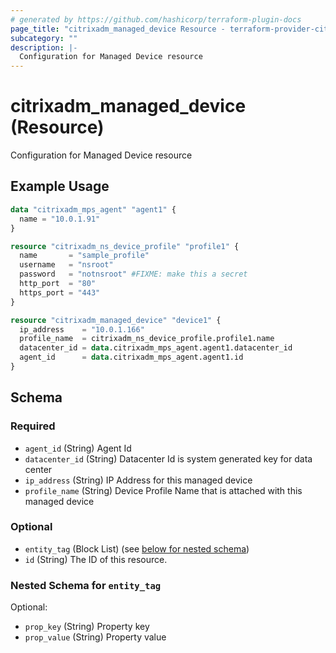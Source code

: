 ```yaml
---
# generated by https://github.com/hashicorp/terraform-plugin-docs
page_title: "citrixadm_managed_device Resource - terraform-provider-citrixadm"
subcategory: ""
description: |-
  Configuration for Managed Device resource
---
```


# citrixadm_managed_device (Resource)

Configuration for Managed Device resource

## Example Usage

```terraform
data "citrixadm_mps_agent" "agent1" {
  name = "10.0.1.91"
}

resource "citrixadm_ns_device_profile" "profile1" {
  name       = "sample_profile"
  username   = "nsroot"
  password   = "notnsroot" #FIXME: make this a secret
  http_port  = "80"
  https_port = "443"
}

resource "citrixadm_managed_device" "device1" {
  ip_address    = "10.0.1.166"
  profile_name  = citrixadm_ns_device_profile.profile1.name
  datacenter_id = data.citrixadm_mps_agent.agent1.datacenter_id
  agent_id      = data.citrixadm_mps_agent.agent1.id
}
```

<!-- schema generated by tfplugindocs -->
## Schema

### Required

- `agent_id` (String) Agent Id
- `datacenter_id` (String) Datacenter Id is system generated key for data center
- `ip_address` (String) IP Address for this managed device
- `profile_name` (String) Device Profile Name that is attached with this managed device

### Optional

- `entity_tag` (Block List) (see [below for nested schema](#nestedblock--entity_tag))
- `id` (String) The ID of this resource.

<a id="nestedblock--entity_tag"></a>
### Nested Schema for `entity_tag`

Optional:

- `prop_key` (String) Property key
- `prop_value` (String) Property value


